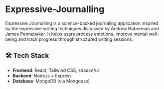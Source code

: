 # Expressive-Journalling

Expressive Journalling is a science-backed journaling application inspired by the expressive writing techniques discussed by Andrew Huberman and James Pennebaker. It helps users process emotions, improve mental well-being and track progress through structured writing sessions.

## 🛠️ Tech Stack

- **Frontend**: React, Tailwind CSS, shadcn/ui
- **Backend**: Node.js + Express
- **Database**: MongoDB (via Mongoose)
